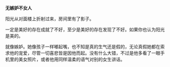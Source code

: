 **无嫉妒不女人**

阳光从对面楼上折射过来，房间里有了影子。

一定是美好的存在成就了不好，至少是美好的存在发现了不好。如果你也认为阳光是美的。

就像嫉妒。她像孩子一样嘟起嘴，也不知是真的生气还是假的，无论真假她都在索求他的宠爱，尽管一切喜悲皆是因他而起。没有什么大错，不过是他多看了一眼手机里的美女照片，或者他用同样温柔的语气对别的女生讲话。




